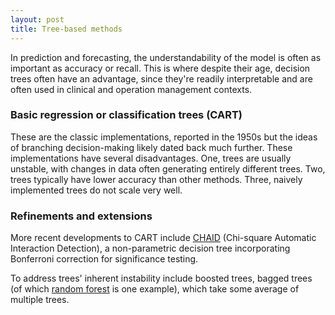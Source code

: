 ```yaml
---
layout: post
title: Tree-based methods
---
```


In prediction and forecasting, the understandability of the model is often as important as accuracy or recall. This is where despite their age, decision trees often have an advantage, since they're readily interpretable and are often used in clinical and operation management contexts.

### Basic regression or classification trees (CART)

These are the classic implementations, reported in the 1950s but the ideas of branching decision-making likely dated back much further. These implementations have several disadvantages. One, trees are usually unstable, with changes in data often generating entirely different trees. Two, trees typically have lower accuracy than other methods. Three, naively implemented trees do not scale very well.

### Refinements and extensions

More recent developments to CART include [CHAID](https://en.wikipedia.org/wiki/Chi-square_automatic_interaction_detection) (Chi-square Automatic Interaction Detection), a non-parametric decision tree incorporating Bonferroni correction for significance testing.

To address trees' inherent instability include boosted trees, bagged trees (of which [random forest](https://en.wikipedia.org/wiki/Random_forest) is one example), which take some average of multiple trees.
